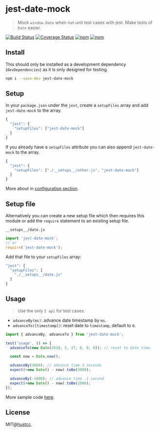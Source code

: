 # jest-date-mock

> Mock `window.Date` when run unit test cases with jest. Make tests of `Date` easier.

[![Build Status](https://travis-ci.org/hustcc/jest-date-mock.svg?branch=master)](https://travis-ci.org/hustcc/jest-date-mock)
[![Coverage Status](https://coveralls.io/repos/github/hustcc/jest-date-mock/badge.svg?branch=master)](https://coveralls.io/github/hustcc/jest-date-mock)
[![npm](https://img.shields.io/npm/v/jest-date-mock.svg)](https://www.npmjs.com/package/jest-date-mock)
[![npm](https://img.shields.io/npm/dm/jest-date-mock.svg)](https://www.npmjs.com/package/jest-date-mock)


## Install

This should only be installed as a development dependency (`devDependencies`) as it is only designed for testing.

```bash
npm i --save-dev jest-date-mock
```


## Setup

In your `package.json` under the `jest`, create a `setupFiles` array and add `jest-date-mock` to the array.

```js
{
  "jest": {
    "setupFiles": ["jest-date-mock"]
  }
}
```

If you already have a `setupFiles` attribute you can also append `jest-date-mock` to the array.

```js
{
  "jest": {
    "setupFiles": ["./__setups__/other.js", "jest-date-mock"]
  }
}
```

More about in [configuration section](https://facebook.github.io/jest/docs/en/configuration.html#content).


## Setup file

Alternatively you can create a new setup file which then requires this module or
add the `require` statement to an existing setup file.

`__setups__/date.js`

```js
import 'jest-date-mock';
// or
require('jest-date-mock');
```

Add that file to your `setupFiles` array:

```js
"jest": {
  "setupFiles": [
    "./__setups__/date.js"
  ]
}
```


## Usage

> Use the only `2 api` for test cases.

 - `advanceBy(ms)`: advance date timestamp by `ms`.
 - `advanceTo([timestamp])`: reset date to `timestamp`, default to `0`.

```js
import { advanceBy, advanceTo } from 'jest-date-mock';

test('usage', () => {
  advanceTo(new Date(2018, 5, 27, 0, 0, 0)); // reset to date time.

  const now = Date.now();

  advanceBy(3000); // advance time 3 seconds
  expect(+new Date() - now).toBe(3000);

  advanceBy(-1000); // advance time -1 second
  expect(+new Date() - now).toBe(2000);
});
```

More sample code [here](__tests__).


## License

MIT@[hustcc](https://github.com/hustcc).
